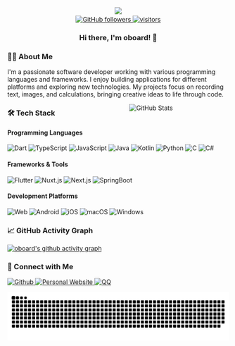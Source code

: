 <div align="center">
  <img src="https://readme-typing-svg.herokuapp.com/?lines=Welcome+to+oboard's+profile!;一块小板子&center=true&width=380&height=45">
  <br />
  <a href="https://github.com/oboard">
    <img src="https://img.shields.io/github/followers/oboard?label=Follow&style=social" alt="GitHub followers">
    <img src="https://visitor-badge.laobi.icu/badge?page_id=oboard.readme" alt="visitors">
  </a>
  
  ### Hi there, I'm oboard! 👋
</div>

### 👨‍💻 About Me

I'm a passionate software developer working with various programming languages and frameworks. I enjoy building applications for different platforms and exploring new technologies. My projects focus on recording text, images, and calculations, bringing creative ideas to life through code.

<img src="https://github-readme-stats.vercel.app/api?username=oboard&show_icons=true&theme=tokyonight" alt="GitHub Stats" align="right" width="45%" />

### 🛠️ Tech Stack

#### Programming Languages
<p>
  <img alt="Dart" src="https://img.shields.io/badge/-Dart-0175C2?style=flat-square&logo=dart&logoColor=white" />
  <img alt="TypeScript" src="https://img.shields.io/badge/-TypeScript-007ACC?style=flat-square&logo=typescript&logoColor=white" />
  <img alt="JavaScript" src="https://img.shields.io/badge/-JavaScript-F7DF1E?style=flat-square&logo=javascript&logoColor=black" />
  <img alt="Java" src="https://img.shields.io/badge/-Java-ED8B00?style=flat-square&logo=java&logoColor=white" />
  <img alt="Kotlin" src="https://img.shields.io/badge/-Kotlin-7F52FF?style=flat-square&logo=kotlin&logoColor=white" />
  <img alt="Python" src="https://img.shields.io/badge/-Python-3776AB?style=flat-square&logo=python&logoColor=white" />
  <img alt="C" src="https://img.shields.io/badge/-C-A8B9CC?style=flat-square&logo=c&logoColor=white" />
  <img alt="C#" src="https://img.shields.io/badge/-C%23-239120?style=flat-square&logo=c-sharp&logoColor=white" />
</p>

#### Frameworks & Tools
<p>
  <img alt="Flutter" src="https://img.shields.io/badge/-Flutter-02569B?style=flat-square&logo=flutter&logoColor=white" />
  <img alt="Nuxt.js" src="https://img.shields.io/badge/-Nuxt.js-002f3f?style=flat-square&logo=nuxt.js&logoColor=white" />
  <img alt="Next.js" src="https://img.shields.io/badge/-Next.js-000000?style=flat-square&logo=next.js&logoColor=white" />
  <img alt="SpringBoot" src="https://img.shields.io/badge/-SpringBoot-6DB33F?style=flat-square&logo=springboot&logoColor=white" />
</p>

#### Development Platforms
<p>
  <img alt="Web" src="https://img.shields.io/badge/-Web-000000?style=flat-square&logo=web&logoColor=white" />
  <img alt="Android" src="https://img.shields.io/badge/-Android-3DDC84?style=flat-square&logo=android&logoColor=white" />
  <img alt="iOS" src="https://img.shields.io/badge/-iOS-000000?style=flat-square&logo=ios&logoColor=white" />
  <img alt="macOS" src="https://img.shields.io/badge/-macOS-000000?style=flat-square&logo=macos&logoColor=white" />
  <img alt="Windows" src="https://img.shields.io/badge/-Windows-0078D6?style=flat-square&logo=windows&logoColor=white" />
</p>

### 📈 GitHub Activity Graph
[![oboard's github activity graph](https://github-readme-activity-graph.vercel.app/graph?username=oboard&theme=tokyo-night)](https://github.com/ashutosh00710/github-readme-activity-graph)

### 🤝 Connect with Me
<p>
  <a href="https://github.com/oboard" target="_blank">
    <img alt="Github" src="https://img.shields.io/badge/GitHub-%2312100E.svg?&style=for-the-badge&logo=Github&logoColor=white" />
  </a>
  <a href="https://www.oboard.fun/" target="_blank">
    <img alt="Personal Website" src="https://img.shields.io/badge/Personal%20Website-blue?style=for-the-badge" />
  </a>
  <a href="tencent://message/?uin=2232442466" target="_blank">
    <img alt="QQ" src="https://img.shields.io/badge/QQ-2232442466-blue?style=for-the-badge&logo=tencentqq&logoColor=white" />
  </a>
</p>

<div align="center">
  <img src="https://raw.githubusercontent.com/platane/snk/output/github-contribution-grid-snake-dark.svg" alt="Snake animation" />
</div>
